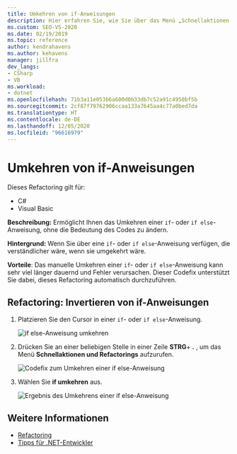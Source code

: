 ```yaml
---
title: Umkehren von if-Anweisungen
description: Hier erfahren Sie, wie Sie über das Menü „Schnellaktionen und Refactorings...“ eine if- oder if-else-Anweisung umkehren, ohne die Bedeutung des Codes zu ändern.
ms.custom: SEO-VS-2020
ms.date: 02/19/2019
ms.topic: reference
author: kendrahavens
ms.author: kehavens
manager: jillfra
dev_langs:
- CSharp
- VB
ms.workload:
- dotnet
ms.openlocfilehash: 71b3a11e053b6a600d0b33db7c52a91c4950bf5b
ms.sourcegitcommit: 2cf87f79762906ccaa133a7645aa4c77a0bed7da
ms.translationtype: HT
ms.contentlocale: de-DE
ms.lasthandoff: 12/05/2020
ms.locfileid: "96616979"
---
```

# <a name="invert-if-statement"></a>Umkehren von if-Anweisungen

Dieses Refactoring gilt für:

- C#
- Visual Basic

**Beschreibung:** Ermöglicht Ihnen das Umkehren einer `if`- oder `if else`-Anweisung, ohne die Bedeutung des Codes zu ändern.

**Hintergrund:** Wenn Sie über eine `if`- oder `if else`-Anweisung verfügen, die verständlicher wäre, wenn sie umgekehrt wäre.

**Vorteile**: Das manuelle Umkehren einer `if`- oder `if else`-Anweisung kann sehr viel länger dauernd und Fehler verursachen. Dieser Codefix unterstützt Sie dabei, dieses Refactoring automatisch durchzuführen.

## <a name="invert-if-statement-refactoring"></a>Refactoring: Invertieren von if-Anweisungen

1. Platzieren Sie den Cursor in einer `if`- oder `if else`-Anweisung.

    ![if else-Anweisung umkehren](media/invert-if.png)

2. Drücken Sie an einer beliebigen Stelle in einer Zeile **STRG**+ **.** , um das Menü **Schnellaktionen und Refactorings** aufzurufen.

    ![Codefix zum Umkehren einer if else-Anweisung](media/invert-if-codefix.png)

3. Wählen Sie **if umkehren** aus.

    ![Ergebnis des Umkehrens einer if else-Anweisung](media/invert-if-codefix-result.png)

## <a name="see-also"></a>Weitere Informationen

- [Refactoring](../refactoring-in-visual-studio.md)
- [Tipps für .NET-Entwickler](../csharp-developer-productivity.md)
